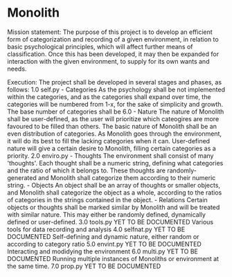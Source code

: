 Monolith
========

Mission statement:
  The purpose of this project is to develop an efficient form of categorization and recording of a given environment, in 
  relation to basic psychological principles, which will affect further means of classification. Once this has been 
  developed, it may then be expanded for interaction with the given environment, to supply for its own wants and needs. 

Execution:
  The project shall be developed in several stages and phases, as follows:
    1.0 self.py
      - Categories 
          As the psychology shall be not implemented within the categories, and as the categories shall expand over time,
          the categories will be numbered from 1-x, for the sake of simplicity and growth. The base number of categories
          shall be 6.0
      - Nature
          The nature of Monolith shall be user-defined, as the user will prioritize which cateogires are more favoured to be 
          filled than others. The basic nature of Monolith shall be an even distribution of categories. As Monolith goes
          through the environment, it will do its best to fill the lacking categories when it can. User-defined nature will
          give a certain desire to Monolith, filling certain categories as a priority.
    2.0 enviro.py
      - Thoughts
          The environment shall consist of many 'thoughts'. Each thought shall be a numeric string, defining what categories 
          and the ratio of which it belongs to. These thoughts are randomly-generated and Monolith shall categorize them 
          according to their numeric string. 
      - Objects 
          An object shall be an array of thoughts or smaller objects, and Monolith shall categorize the object as a whole,
          according to the ratios of categories in the strings contained in the object. 
      - Relations
          Certain objects or thoughts shall be marked similar by Monolith and will be treated with similar nature. This 
          may either be randomly defined, dynamically defined or user-defined. 
    3.0 tools.py      YET TO BE DOCUMENTED 
                      Various tools for data recording and analysis
    4.0 selfnat.py    YET TO BE DOCUMENTED
                      Self-defining and dynamic nature, either random or according to category ratio
    5.0 envint.py     YET TO BE DOCUMENTED
                      Interacting and modidying the environment
    6.0 multi.py      YET TO BE DOCUMENTED
                      Running multiple instances of Monoliths or environment at the same time. 
    7.0 prop.py       YET TO BE DOCUMENTED
    
    
